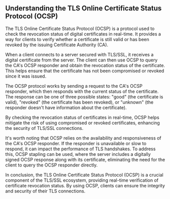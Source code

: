## Understanding the TLS Online Certificate Status Protocol (OCSP)

The TLS Online Certificate Status Protocol (OCSP) is a protocol used to check the revocation status of digital certificates in real-time. It provides a way for clients to verify whether a certificate is still valid or has been revoked by the issuing Certificate Authority (CA).

When a client connects to a server secured with TLS/SSL, it receives a digital certificate from the server. The client can then use OCSP to query the CA's OCSP responder and obtain the revocation status of the certificate. This helps ensure that the certificate has not been compromised or revoked since it was issued.

The OCSP protocol works by sending a request to the CA's OCSP responder, which then responds with the current status of the certificate. The response can be one of three possible states: "good" (the certificate is valid), "revoked" (the certificate has been revoked), or "unknown" (the responder doesn't have information about the certificate).

By checking the revocation status of certificates in real-time, OCSP helps mitigate the risk of using compromised or revoked certificates, enhancing the security of TLS/SSL connections.

It's worth noting that OCSP relies on the availability and responsiveness of the CA's OCSP responder. If the responder is unavailable or slow to respond, it can impact the performance of TLS handshakes. To address this, OCSP stapling can be used, where the server includes a digitally signed OCSP response along with its certificate, eliminating the need for the client to query the OCSP responder directly.

In conclusion, the TLS Online Certificate Status Protocol (OCSP) is a crucial component of the TLS/SSL ecosystem, providing real-time verification of certificate revocation status. By using OCSP, clients can ensure the integrity and security of their TLS connections.